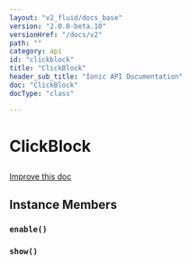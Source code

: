```yaml
---
layout: "v2_fluid/docs_base"
version: "2.0.0-beta.10"
versionHref: "/docs/v2"
path: ""
category: api
id: "clickblock"
title: "ClickBlock"
header_sub_title: "Ionic API Documentation"
doc: "ClickBlock"
docType: "class"

---
```










<h1 class="api-title">
<a class="anchor" name="click-block" href="#click-block"></a>

ClickBlock





</h1>

<a class="improve-v2-docs" href="http://github.com/driftyco/ionic/edit/master//src/util/click-block.ts#L7">
Improve this doc
</a>











<!-- @usage tag -->


<!-- @property tags -->



<!-- instance methods on the class -->

<h2><a class="anchor" name="instance-members" href="#instance-members"></a>Instance Members</h2>

<div id="enable"></div>

<h3>
<a class="anchor" name="enable" href="#enable"></a>
<code>enable()</code>
  

</h3>












<div id="show"></div>

<h3>
<a class="anchor" name="show" href="#show"></a>
<code>show()</code>
  

</h3>













<!-- related link --><!-- end content block -->


<!-- end body block -->

